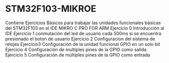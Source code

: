 # STM32F103-MIKROE
Contiene Ejercicios Básicos para trabajar las unidades funcionales básicas del STM32F103 en el IDE MIKRO C PRO FOR ARM
Ejercicio 0 Introducción al IDE
Ejercicio 1 conmutación del led de usuario cada 500ms si se encuentra presionado el boton de usuario
Ejercicio 2 Configuracion del sistema de relojes
Ejercicio3 Configuración de la unidad funcional GPIO en un solo bit
Ejercicio 4 Configuración de multiples pines de la GPIO como salida
Ejercicio 5 Configuración de múltiples pines de la GPIO como entrada 

